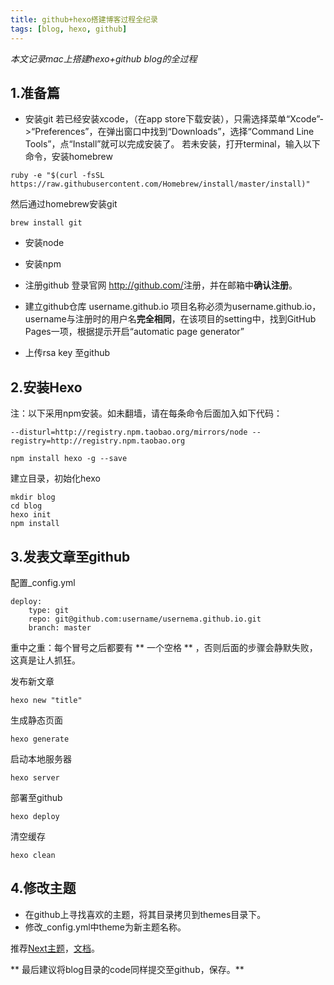 ```yaml
---
title: github+hexo搭建博客过程全纪录
tags: [blog, hexo, github]
---
```


*本文记录mac上搭建hexo+github blog的全过程*

<!-- truncate -->

## 1.准备篇

- 安装git
若已经安装xcode，（在app store下载安装），只需选择菜单“Xcode”->“Preferences”，在弹出窗口中找到“Downloads”，选择“Command Line Tools”，点“Install”就可以完成安装了。
若未安装，打开terminal，输入以下命令，安装homebrew
```
ruby -e "$(curl -fsSL https://raw.githubusercontent.com/Homebrew/install/master/install)"
```
然后通过homebrew安装git
```
brew install git
```

- 安装node
- 安装npm
- 注册github
登录官网 <http://github.com/>注册，并在邮箱中**确认注册**。
- 建立github仓库 username.github.io
项目名称必须为username.github.io，username与注册时的用户名**完全相同**，在该项目的setting中，找到GitHub Pages一项，根据提示开启“automatic page generator”

- 上传rsa key 至github


## 2.安装Hexo
注：以下采用npm安装。如未翻墙，请在每条命令后面加入如下代码：

```
--disturl=http://registry.npm.taobao.org/mirrors/node --registry=http://registry.npm.taobao.org
```

```
npm install hexo -g --save
```
建立目录，初始化hexo
```
mkdir blog
cd blog
hexo init
npm install
```
## 3.发表文章至github

配置_config.yml

```
deploy:
    type: git
    repo: git@github.com:username/usernema.github.io.git
    branch: master
```

重中之重：每个冒号之后都要有 ** 一个空格 ** ，否则后面的步骤会静默失败，这真是让人抓狂。

发布新文章
```
hexo new "title"
```
生成静态页面
```
hexo generate
```
启动本地服务器
```
hexo server
```
部署至github
```
hexo deploy
```
清空缓存
```
hexo clean
```

## 4.修改主题  
- 在github上寻找喜欢的主题，将其目录拷贝到themes目录下。
- 修改_config.yml中theme为新主题名称。

推荐[Next主题](https://github.com/iissnan/hexo-theme-next)，[文档](http://theme-next.iissnan.com/getting-started.html)。

** 最后建议将blog目录的code同样提交至github，保存。**
